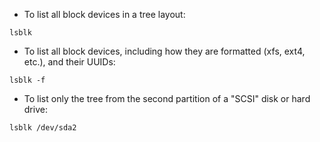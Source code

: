 * To list all block devices in a tree layout:
```
lsblk
```

* To list all block devices, including how they are formatted (xfs, ext4, etc.), and their UUIDs:
```
lsblk -f
```

* To list only the tree from the second partition of a "SCSI" disk or hard drive:
```
lsblk /dev/sda2
```
